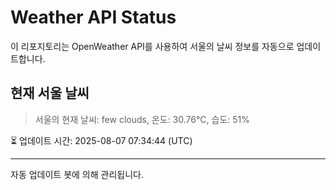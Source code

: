 
# Weather API Status

이 리포지토리는 OpenWeather API를 사용하여 서울의 날씨 정보를 자동으로 업데이트합니다.

## 현재 서울 날씨
> 서울의 현재 날씨: few clouds, 온도: 30.76°C, 습도: 51%

⏳ 업데이트 시간: 2025-08-07 07:34:44 (UTC)

---
자동 업데이트 봇에 의해 관리됩니다.
